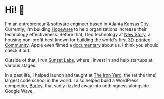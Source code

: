 # Hi! 👋

I'm an entrepreneur & software engineer based in ~~Atlanta~~ Kansas City. Currently, I'm building [Hopeware](https://hopeware.com) to help organizations increase their technology effectiveness. Before that, I led technology at [New Story](https://newstoryhomes.org), a housing non-profit best known for building the world's first [3D-printed Community](https://l.timw.co/3dfirst). Apple even filmed a [documentary](https://tv.apple.com/us/episode/mexico/umc.cmc.vw8qwc1j4ld8jr3itsc0b3wy) about us. I think you should check it out.

Outside of that, I run [Sunset Labs](https://sunsetlabs.io), where I invest in and help startups at various stages.

In a past life, I helped launch and taught at [The Iron Yard](https://linkedin.com/school/the-iron-yard/), the (at the time) largest code school in the world. I also helped build a WordPress competitor, [Barley](https://l.timw.co/2BEcXXg), that sadly fizzled away into nothingness alongside Google Wave.
